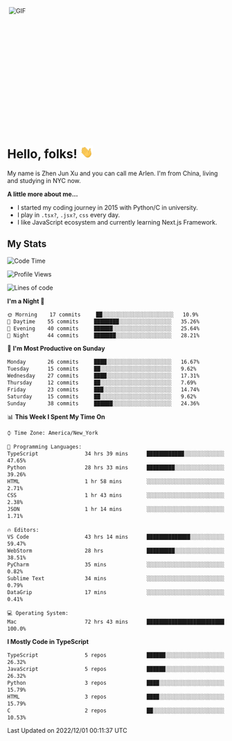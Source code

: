 <img align="right" alt="GIF" src="https://media.giphy.com/media/xUA7bdpLxQhsSQdyog/giphy.gif" width="500" height="320" />

# Hello, folks! <img src="https://raw.githubusercontent.com/arlenxuzj/arlenxuzj/master/assets/wave.gif" width="30px">

My name is Zhen Jun Xu and you can call me Arlen. I'm from China, living and studying in NYC now.

**A little more about me...**

 - I started my coding journey in 2015 with Python/C in university.
 - I play in `.tsx?`, `.jsx?`, `css` every day.
 - I like JavaScript ecosystem and currently learning Next.js Framework.

## My Stats

<!--START_SECTION:waka-->
![Code Time](http://img.shields.io/badge/Code%20Time-2%2C606%20hrs%204%20mins-blue)

![Profile Views](http://img.shields.io/badge/Profile%20Views-15-blue)

![Lines of code](https://img.shields.io/badge/From%20Hello%20World%20I%27ve%20Written-272%20Thousand%20lines%20of%20code-blue)

**I'm a Night 🦉** 

```text
🌞 Morning    17 commits     ██░░░░░░░░░░░░░░░░░░░░░░░   10.9% 
🌆 Daytime    55 commits     ████████░░░░░░░░░░░░░░░░░   35.26% 
🌃 Evening    40 commits     ██████░░░░░░░░░░░░░░░░░░░   25.64% 
🌙 Night      44 commits     ███████░░░░░░░░░░░░░░░░░░   28.21%

```
📅 **I'm Most Productive on Sunday** 

```text
Monday       26 commits     ████░░░░░░░░░░░░░░░░░░░░░   16.67% 
Tuesday      15 commits     ██░░░░░░░░░░░░░░░░░░░░░░░   9.62% 
Wednesday    27 commits     ████░░░░░░░░░░░░░░░░░░░░░   17.31% 
Thursday     12 commits     ██░░░░░░░░░░░░░░░░░░░░░░░   7.69% 
Friday       23 commits     ███░░░░░░░░░░░░░░░░░░░░░░   14.74% 
Saturday     15 commits     ██░░░░░░░░░░░░░░░░░░░░░░░   9.62% 
Sunday       38 commits     ██████░░░░░░░░░░░░░░░░░░░   24.36%

```


📊 **This Week I Spent My Time On** 

```text
⌚︎ Time Zone: America/New_York

💬 Programming Languages: 
TypeScript               34 hrs 39 mins      ████████████░░░░░░░░░░░░░   47.65% 
Python                   28 hrs 33 mins      █████████░░░░░░░░░░░░░░░░   39.26% 
HTML                     1 hr 58 mins        ░░░░░░░░░░░░░░░░░░░░░░░░░   2.71% 
CSS                      1 hr 43 mins        ░░░░░░░░░░░░░░░░░░░░░░░░░   2.38% 
JSON                     1 hr 14 mins        ░░░░░░░░░░░░░░░░░░░░░░░░░   1.71%

🔥 Editors: 
VS Code                  43 hrs 14 mins      ██████████████░░░░░░░░░░░   59.47% 
WebStorm                 28 hrs              █████████░░░░░░░░░░░░░░░░   38.51% 
PyCharm                  35 mins             ░░░░░░░░░░░░░░░░░░░░░░░░░   0.82% 
Sublime Text             34 mins             ░░░░░░░░░░░░░░░░░░░░░░░░░   0.79% 
DataGrip                 17 mins             ░░░░░░░░░░░░░░░░░░░░░░░░░   0.41%

💻 Operating System: 
Mac                      72 hrs 43 mins      █████████████████████████   100.0%

```

**I Mostly Code in TypeScript** 

```text
TypeScript               5 repos             ██████░░░░░░░░░░░░░░░░░░░   26.32% 
JavaScript               5 repos             ██████░░░░░░░░░░░░░░░░░░░   26.32% 
Python                   3 repos             ████░░░░░░░░░░░░░░░░░░░░░   15.79% 
HTML                     3 repos             ████░░░░░░░░░░░░░░░░░░░░░   15.79% 
C                        2 repos             ██░░░░░░░░░░░░░░░░░░░░░░░   10.53%

```



 Last Updated on 2022/12/01 00:11:37 UTC
<!--END_SECTION:waka-->
